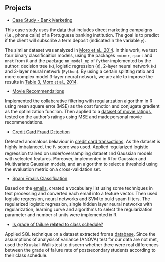 ## Projects

* [Case Study - Bank Marketing](http://htmlpreview.github.io/?https://github.com/DrMMZ/drmmz.github.io/blob/master/bank.nb.html)

This case study uses the [data](https://archive.ics.uci.edu/ml/datasets/Bank+Marketing) that includes direct marketing campaigns (i.e., phone calls) of a Portuguese banking institution. The goal is to predict if the client will subscribe a term deposit (indicated in the variable `y`).

The similar dataset was analyzed in [Moro et al., 2014](http://dx.doi.org/10.1016/j.dss.2014.03.001). In this work, we test four binary classificaition models, using the packages `rminer`, `rpart` and `nnet` from `R` and the package `nn_model_np` of `Python` implemented by the author: decision tree (`R`), logistic regression (`R`), $2$-layer neural network (`R`) and $3$-layer neural network (`Python`). By using a certain splitting ratio and more complex model $3$-layer neural network, we are able to improve the results in [Table 3, Moro et al., 2014](http://dx.doi.org/10.1016/j.dss.2014.03.001).

* [Movie Recommendations](http://htmlpreview.github.io/?https://github.com/DrMMZ/drmmz.github.io/blob/master/Movies.nb.html)

Implemented the collaborative filtering with regularization algorithm in R using mean square error (MSE) as the cost function and conjugate gradient as the optimization function. Then applied to a [dataset of movie ratings](https://grouplens.org/datasets/movielens/), tested on the author’s ratings using MSE and made personal movie recommendations.

* [Credit Card Fraud Detection](http://htmlpreview.github.io/?https://github.com/DrMMZ/drmmz.github.io/blob/master/FraudDetection.nb.html)

Detected anomalous behaviour in [credit card transactions](https://www.kaggle.com/mlg-ulb/creditcardfraud). As the dataset is highly imbalanced, the $F_{1}$ score was used. Applied regularized logistic regression trained on under/oversampling dataset and Gaussian models with selected features. Moreover, implemented in R for Gaussian and Multivariate Gaussian models, and an algorithm to select a threshold using the evaluation metric on a cross-validation set.

* [Spam Emails Classification](http://htmlpreview.github.io/?https://github.com/DrMMZ/drmmz.github.io/blob/master/Spam.nb.html)

Based on the [emails](http://spamassassin.apache.org/old/publiccorpus), created a vocabulary list using some techniques in text processing and converted each email into a feature vector. Then used logistic regression, neural networks and SVM to build spam filters. The regularized logistic regression, single hidden layer neural networks with regularization, learning curve and algorithms to select the regularization parameter and number of units were implemented in R.

* [Is grade of failure related to class schedule?](http://htmlpreview.github.io/?https://github.com/DrMMZ/drmmz.github.io/blob/master/School.html)

Applied SQL technique on a dataset extracted from a [database](https://www.kaggle.com/Madgrades/uw-madison-courses). Since the assumptions of analysis of variance (ANOVA) test for our data are not met, used the Kruskal–Wallis test to discern whether there were real differences between the grade of failure rate of postsecondary students according to their class schedule.

